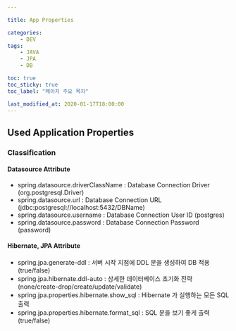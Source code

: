 ```yaml
---

title: App Properties

categories:
    - DEV
tags: 
    - JAVA
    - JPA
    - DB

toc: true
toc_sticky: true
toc_label: "페이지 주요 목차"

last_modified_at: 2020-01-17T18:00:00
---
```


## Used Application Properties ##

### Classification ###

#### Datasource Attribute ####
- spring.datasource.driverClassName : Database Connection Driver (org.postgresql.Driver)
- spring.datasource.url : Database Connection URL (jdbc:postgresql://localhost:5432/DBName)
- spring.datasource.username : Database Connection User ID (postgres)
- spring.datasource.password : Database Connection Password (password)

#### Hibernate, JPA Attribute ####
- spring.jpa.generate-ddl : 서버 시작 지점에 DDL 문을 생성하여 DB 적용 (true/false)
- spring.jpa.hibernate.ddl-auto : 상세한 데이터베이스 초기화 전략 (none/create-drop/create/update/validate)
- spring.jpa.properties.hibernate.show_sql : Hibernate 가 실행하는 모든 SQL 출력
- spring.jpa.properties.hibernate.format_sql : SQL 문을 보기 좋게 출력 (true/false)